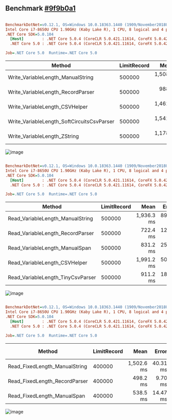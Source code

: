 ## Benchmark [#9f9b0a1](https://github.com/leandromoh/RecordParser/tree/9f9b0a1af0f3b73ce398732b58b7b48e4f82f7fa)

``` ini

BenchmarkDotNet=v0.12.1, OS=Windows 10.0.18363.1440 (1909/November2018Update/19H2)
Intel Core i7-8650U CPU 1.90GHz (Kaby Lake R), 1 CPU, 8 logical and 4 physical cores
.NET Core SDK=5.0.104
  [Host]        : .NET Core 5.0.4 (CoreCLR 5.0.421.11614, CoreFX 5.0.421.11614), X64 RyuJIT
  .NET Core 5.0 : .NET Core 5.0.4 (CoreCLR 5.0.421.11614, CoreFX 5.0.421.11614), X64 RyuJIT

Job=.NET Core 5.0  Runtime=.NET Core 5.0  

```
|                                     Method | LimitRecord |       Mean |    Error |    StdDev |       Gen 0 |     Gen 1 |     Gen 2 | Allocated |
|------------------------------------------- |------------ |-----------:|---------:|----------:|------------:|----------:|----------:|----------:|
|          Write_VariableLength_ManualString |      500000 | 1,508.3 ms | 60.43 ms | 178.18 ms |  36000.0000 |         - |         - | 146.19 MB |
|          Write_VariableLength_RecordParser |      500000 |   988.3 ms | 25.18 ms |  73.85 ms |   6000.0000 |         - |         - |  24.18 MB |
|             Write_VariableLength_CSVHelper |      500000 | 1,461.7 ms | 36.84 ms | 108.06 ms |  73000.0000 | 7000.0000 | 7000.0000 | 523.14 MB |
| Write_VariableLength_SoftCircuitsCsvParser |      500000 | 1,541.1 ms | 30.81 ms |  84.35 ms | 105000.0000 |         - |         - | 419.67 MB |
|               Write_VariableLength_ZString |      500000 | 1,178.7 ms | 47.16 ms | 137.58 ms |   6000.0000 |         - |         - |   24.1 MB |

![image](https://user-images.githubusercontent.com/11452028/122142189-53cd3000-ce25-11eb-803d-4110decb0c0d.png)

``` ini

BenchmarkDotNet=v0.12.1, OS=Windows 10.0.18363.1440 (1909/November2018Update/19H2)
Intel Core i7-8650U CPU 1.90GHz (Kaby Lake R), 1 CPU, 8 logical and 4 physical cores
.NET Core SDK=5.0.104
  [Host]        : .NET Core 5.0.4 (CoreCLR 5.0.421.11614, CoreFX 5.0.421.11614), X64 RyuJIT
  .NET Core 5.0 : .NET Core 5.0.4 (CoreCLR 5.0.421.11614, CoreFX 5.0.421.11614), X64 RyuJIT

Job=.NET Core 5.0  Runtime=.NET Core 5.0  

```
|                            Method | LimitRecord |       Mean |    Error |    StdDev |     Median |       Gen 0 |       Gen 1 |     Gen 2 |  Allocated |
|---------------------------------- |------------ |-----------:|---------:|----------:|-----------:|------------:|------------:|----------:|-----------:|
|  Read_VariableLength_ManualString |      500000 | 1,936.3 ms | 89.20 ms | 254.49 ms | 1,890.7 ms | 151000.0000 |           - |         - |  597.78 MB |
|  Read_VariableLength_RecordParser |      500000 |   722.4 ms | 12.53 ms |  16.29 ms |   721.2 ms |  13000.0000 |           - |         - |   52.99 MB |
|    Read_VariableLength_ManualSpan |      500000 |   831.2 ms | 25.66 ms |  74.43 ms |   821.6 ms |  17000.0000 |           - |         - |   70.08 MB |
|     Read_VariableLength_CSVHelper |      500000 | 1,991.2 ms | 50.43 ms | 146.31 ms | 1,945.7 ms | 127000.0000 |           - |         - |  504.03 MB |
| Read_VariableLength_TinyCsvParser |      500000 |   911.2 ms | 18.01 ms |  37.99 ms |   920.0 ms | 268000.0000 | 101000.0000 | 2000.0000 | 1319.09 MB |

![image](https://user-images.githubusercontent.com/11452028/122142524-10bf8c80-ce26-11eb-9f1e-948d02bd0292.png)

``` ini

BenchmarkDotNet=v0.12.1, OS=Windows 10.0.18363.1440 (1909/November2018Update/19H2)
Intel Core i7-8650U CPU 1.90GHz (Kaby Lake R), 1 CPU, 8 logical and 4 physical cores
.NET Core SDK=5.0.104
  [Host]        : .NET Core 5.0.4 (CoreCLR 5.0.421.11614, CoreFX 5.0.421.11614), X64 RyuJIT
  .NET Core 5.0 : .NET Core 5.0.4 (CoreCLR 5.0.421.11614, CoreFX 5.0.421.11614), X64 RyuJIT

Job=.NET Core 5.0  Runtime=.NET Core 5.0  

```
|                        Method | LimitRecord |       Mean |    Error |    StdDev |     Median |       Gen 0 | Gen 1 | Gen 2 | Allocated |
|------------------------------ |------------ |-----------:|---------:|----------:|-----------:|------------:|------:|------:|----------:|
| Read_FixedLength_ManualString |      400000 | 1,502.6 ms | 40.31 ms | 115.00 ms | 1,485.7 ms | 107000.0000 |     - |     - | 423.95 MB |
| Read_FixedLength_RecordParser |      400000 |   498.2 ms |  9.70 ms |  11.92 ms |   496.7 ms |  10000.0000 |     - |     - |  43.42 MB |
|   Read_FixedLength_ManualSpan |      400000 |   538.5 ms | 14.47 ms |  40.82 ms |   525.3 ms |  14000.0000 |     - |     - |  58.62 MB |

![image](https://user-images.githubusercontent.com/11452028/122142775-7f9ce580-ce26-11eb-9dcc-db1a9d35f070.png)
